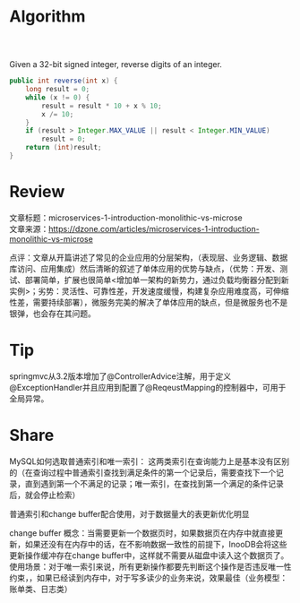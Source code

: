 # Algorithm
#####  <br>
Given a 32-bit signed integer, reverse digits of an integer.

```java
public int reverse(int x) {
    long result = 0;
    while (x != 0) {
        result = result * 10 + x % 10;
        x /= 10;
    }
    if (result > Integer.MAX_VALUE || result < Integer.MIN_VALUE)
        result = 0;
    return (int)result;
}
```

# Review

文章标题：microservices-1-introduction-monolithic-vs-microse<br>
文章来源：https://dzone.com/articles/microservices-1-introduction-monolithic-vs-microse<br>

点评：文章从开篇讲述了常见的企业应用的分层架构，（表现层、业务逻辑、数据库访问、应用集成）然后清晰的叙述了单体应用的优势与缺点，（优势：开发、测试、部署简单，扩展也很简单<增加单一架构的新势力，通过负载均衡器分配到新实例>；劣势：灵活性、可靠性差，开发速度缓慢，构建复杂应用难度高，可伸缩性差，需要持续部署），微服务完美的解决了单体应用的缺点，但是微服务也不是银弹，也会存在其问题。

# Tip
springmvc从3.2版本增加了@ControllerAdvice注解，用于定义@ExceptionHandler并且应用到配置了@ReqeustMapping的控制器中，可用于全局异常。

# Share
MySQL如何选取普通索引和唯一索引：
这两类索引在查询能力上是基本没有区别的（在查询过程中普通索引查找到满足条件的第一个记录后，需要查找下一个记录，直到遇到第一个不满足的记录；唯一索引，在查找到第一个满足的条件记录后，就会停止检索）

普通索引和change buffer配合使用，对于数据量大的表更新优化明显

change buffer
概念：当需要更新一个数据页时，如果数据页在内存中就直接更新，如果还没有在内存中的话，在不影响数据一致性的前提下，InooDB会将这些更新操作缓冲存在change buffer中，这样就不需要从磁盘中读入这个数据页了。
使用场景：对于唯一索引来说，所有更新操作都要先判断这个操作是否违反唯一性约束，，如果已经读到内存中，对于写多读少的业务来说，效果最佳（业务模型：账单类、日志类）

